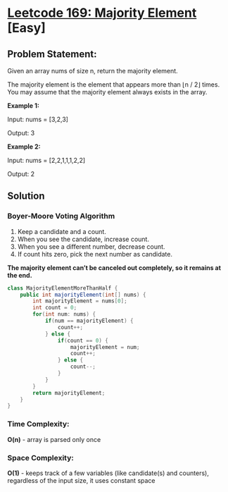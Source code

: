 # [Leetcode 169: Majority Element](https://leetcode.com/problems/majority-element/) [Easy]

## Problem Statement:
Given an array nums of size n, return the majority element.

The majority element is the element that appears more than ⌊n / 2⌋ times. You may assume that the majority element always exists in the array.

**Example 1:**

Input: nums = [3,2,3]

Output: 3


**Example 2:**

Input: nums = [2,2,1,1,1,2,2]

Output: 2

## Solution
### Boyer-Moore Voting Algorithm
1. Keep a candidate and a count.
2. When you see the candidate, increase count.
3. When you see a different number, decrease count.
4. If count hits zero, pick the next number as candidate.

**The majority element can’t be canceled out completely, so it remains at the end.**
```java
class MajorityElementMoreThanHalf {
    public int majorityElement(int[] nums) {
        int majorityElement = nums[0];
        int count = 0;
        for(int num: nums) {
            if(num == majorityElement) {
                count++;
            } else {
                if(count == 0) {
                    majorityElement = num;
                    count++;
                } else {
                    count--;
                }
            }
        }
        return majorityElement;
    }
}
```

### Time Complexity: 
**O(n)** - array is parsed only once

### Space Complexity:
**O(1)** - keeps track of a few variables (like candidate(s) and counters), regardless of the input size, it uses constant space


